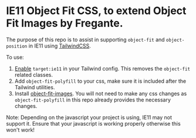 # IE11 Object Fit CSS, to extend Object Fit Images by Fregante.

The purpose of this repo is to assist in supporting `object-fit` and `object-position` in IE11 using [TailwindCSS](https://tailwindcss.com/). 

To use:
1. [Enable](https://github.com/tailwindcss/tailwindcss/pull/1635) `target:ie11` in your Tailwind config. This removes the `object-fit` related classes.
2. Add `object-fit-polyfill` to your css, make sure it is included after the Tailwind utilities.
3. Install [object-fit-images](https://github.com/fregante/object-fit-images). You will not need to make any css changes as `object-fit-polyfill` in this repo already provides the necessary changes.

Note: Depending on the javascript your project is using, IE11 may not support it.  Ensure that your javascript is working properly otherwise this won't work!

